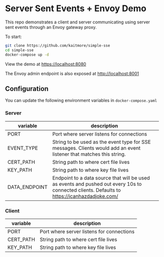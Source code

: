 # Server Sent Events + Envoy Demo

This repo demonstrates a client and server communicating using server sent events through an Envoy gateway proxy.

To start:

```bash
git clone https://github.com/kaitmore/simple-sse
cd simple-sse
docker-compose up -d
```

View the demo at <https://localhost:8080>

The Envoy admin endpoint is also exposed at <http://localhost:8001>

## Configuration

You can update the following environment variables in `docker-compose.yaml`

### Server
| variable      | description                                                                                                                                  |
|---------------|----------------------------------------------------------------------------------------------------------------------------------------------|
| PORT          | Port where server listens for connections                                                                                                    |
| EVENT_TYPE    | String to be used as the event type for SSE messages. Clients would add an event listener that matches this string.                          |
| CERT_PATH     | String path to where cert file lives                                                                                                         |
| KEY_PATH      | String path to where key file lives                                                                                                          |
| DATA_ENDPOINT | Endpoint to a data source that will be used as events and pushed out every 10s to connected clients. Defaults to https://icanhazdadjoke.com/ |

### Client

| variable  | description                               |
|-----------|-------------------------------------------|
| PORT      | Port where server listens for connections |
| CERT_PATH | String path to where cert file lives      |
| KEY_PATH  | String path to where key file lives       |
